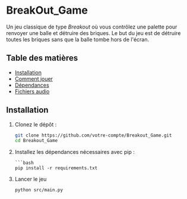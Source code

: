 # BreakOut_Game


Un jeu classique de type *Breakout* où vous contrôlez une palette pour renvoyer une balle et détruire des briques. Le but du jeu est de détruire toutes les briques sans que la balle tombe hors de l'écran.

## Table des matières
- [Installation](#installation)
- [Comment jouer](#comment-jouer)
- [Dépendances](#dépendances)
- [Fichiers audio](#fichiers-audio)

## Installation

1. Clonez le dépôt :

   ```bash
   git clone https://github.com/votre-compte/Breakout_Game.git
   cd Breakout_Game

2. Installez les dépendances nécessaires avec pip :

       ```bash
       pip install -r requirements.txt

3. Lancer le jeu 
    ```bash
    python src/main.py

